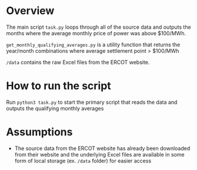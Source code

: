 # Overview

The main script `task.py` loops through all of the source data and outputs the months where the average monthly price of power was above $100/MWh.

`get_monthly_qualifying_averages.py` is a utility function that returns the year/month combinations where average settlement point > $100/MWh

`/data` contains the raw Excel files from the ERCOT website.

# How to run the script

Run `python3 task.py` to start the primary script that reads the data and outputs the qualifying monthly averages

# Assumptions
- The source data from the ERCOT website has already been downloaded from their website and the underlying Excel files are available in some form of local storage (ex. `/data` folder) for easier access

